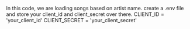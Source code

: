 In this code, we are loading songs based on artist name.
create a .env file and store your client_id and client_secret over there. CLIENT_ID = 'your_client_id'
CLIENT_SECRET = 'your_client_secret'
